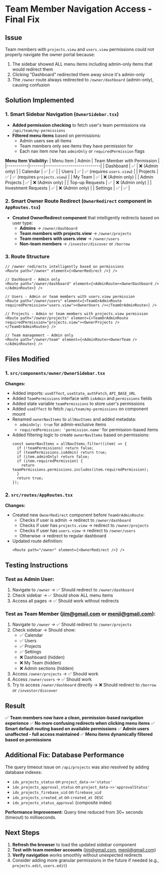 # Team Member Navigation Access - Final Fix

## Issue
Team members with `projects.view` and `users.view` permissions could not properly navigate the owner portal because:
1. The sidebar showed ALL menu items including admin-only items that would redirect them
2. Clicking "Dashboard" redirected them away since it's admin-only
3. The `/owner` route always redirected to `/owner/dashboard` (admin-only), causing confusion

## Solution Implemented

### 1. Smart Sidebar Navigation (`OwnerSidebar.tsx`)
- **Added permission checking** to fetch user's team permissions via `/api/team/my-permissions`
- **Filtered menu items** based on permissions:
  - Admin users see all items
  - Team members only see items they have permission for
  - Each nav item now has `adminOnly` or `requiredPermission` flags

**Menu Item Visibility:**
| Menu Item | Admin | Team Member with Permission |
|-----------|-------|----------------------------|
| Dashboard | ✅ | ❌ (Admin only) |
| Calendar | ✅ | ✅ |
| Users | ✅ | ✅ (requires `users.view`) |
| Projects | ✅ | ✅ (requires `projects.view`) |
| My Team | ✅ | ❌ (Admin only) |
| Admin Projects | ✅ | ❌ (Admin only) |
| Top-up Requests | ✅ | ❌ (Admin only) |
| Investment Requests | ✅ | ❌ (Admin only) |
| Settings | ✅ | ✅ |

### 2. Smart Owner Route Redirect (`OwnerRedirect` component in `AppRoutes.tsx`)
- **Created OwnerRedirect component** that intelligently redirects based on user type:
  - **Admins** → `/owner/dashboard`
  - **Team members with projects.view** → `/owner/projects`
  - **Team members with users.view** → `/owner/users`
  - **Non-team members** → `/investor/discover` or `/borrow`

### 3. Route Structure
```tsx
// /owner redirects intelligently based on permissions
<Route path="/owner" element={<OwnerRedirect />} />

// Dashboard - Admin only
<Route path="/owner/dashboard" element={<AdminRoute><OwnerDashboard /></AdminRoute>} />

// Users - Admin or team members with users.view permission
<Route path="/owner/users" element={<TeamOrAdminRoute requiredPermission="users.view"><OwnerUsers /></TeamOrAdminRoute>} />

// Projects - Admin or team members with projects.view permission
<Route path="/owner/projects" element={<TeamOrAdminRoute requiredPermission="projects.view"><OwnerProjects /></TeamOrAdminRoute>} />

// Team management - Admin only
<Route path="/owner/team" element={<AdminRoute><OwnerTeam /></AdminRoute>} />
```

## Files Modified

### 1. `src/components/owner/OwnerSidebar.tsx`
**Changes:**
- Added imports: `useEffect`, `useState`, `authFetch`, `API_BASE_URL`
- Added `TeamPermissions` interface with `isAdmin` and `permissions` fields
- Added state variable `teamPermissions` to store user's permissions
- Added `useEffect` to fetch `/api/team/my-permissions` on component mount
- Renamed `ownerNavItems` to `allNavItems` and added metadata:
  - `adminOnly: true` for admin-exclusive items
  - `requiredPermission: 'permission.name'` for permission-based items
- Added filtering logic to create `ownerNavItems` based on permissions:
  ```tsx
  const ownerNavItems = allNavItems.filter((item) => {
    if (!teamPermissions) return false;
    if (teamPermissions.isAdmin) return true;
    if (item.adminOnly) return false;
    if (item.requiredPermission) {
      return teamPermissions.permissions.includes(item.requiredPermission);
    }
    return true;
  });
  ```

### 2. `src/routes/AppRoutes.tsx`
**Changes:**
- Created new `OwnerRedirect` component before `TeamOrAdminRoute`:
  - Checks if user is admin → redirect to `/owner/dashboard`
  - Checks if user has `projects.view` → redirect to `/owner/projects`
  - Checks if user has `users.view` → redirect to `/owner/users`
  - Otherwise → redirect to regular dashboard
- Updated route definition:
  ```tsx
  <Route path="/owner" element={<OwnerRedirect />} />
  ```

## Testing Instructions

### Test as Admin User:
1. Navigate to `/owner` → ✅ Should redirect to `/owner/dashboard`
2. Check sidebar → ✅ Should show ALL menu items
3. Access all pages → ✅ Should work without redirects

### Test as Team Member (jim@gmail.com or menji@gmail.com):
1. Navigate to `/owner` → ✅ Should redirect to `/owner/projects`
2. Check sidebar → Should show:
   - ✅ Calendar
   - ✅ Users
   - ✅ Projects
   - ✅ Settings
   - ❌ Dashboard (hidden)
   - ❌ My Team (hidden)
   - ❌ Admin sections (hidden)
3. Access `/owner/projects` → ✅ Should work
4. Access `/owner/users` → ✅ Should work
5. Try to access `/owner/dashboard` directly → ❌ Should redirect to `/borrow` or `/investor/discover`

## Result
✅ **Team members now have a clean, permission-based navigation experience**
✅ **No more confusing redirects when clicking menu items**
✅ **Smart default routing based on available permissions**
✅ **Admin users unaffected - full access maintained**
✅ **Menu items dynamically filtered based on permissions**

## Additional Fix: Database Performance
The query timeout issue on `/api/projects` was also resolved by adding database indexes:
- `idx_projects_status` on `project_data->>'status'`
- `idx_projects_approval_status` on `project_data->>'approvalStatus'`
- `idx_projects_firebase_uid` on `firebase_uid`
- `idx_projects_created_at` on `created_at DESC`
- `idx_projects_status_approval` (composite index)

**Performance Improvement:** Query time reduced from 30+ seconds (timeout) to milliseconds.

## Next Steps
1. **Refresh the browser** to load the updated sidebar component
2. **Test with team member accounts** (jim@gmail.com, menji@gmail.com)
3. **Verify navigation** works smoothly without unexpected redirects
4. Consider adding more granular permissions in the future if needed (e.g., `projects.edit`, `users.edit`)
